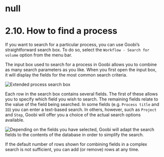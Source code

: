 # null

# 2.10. How to find a process

If you want to search for a particular process, you can use Goobi’s straightforward search box. To do so, select the `Workflow - Search for volume` option from the menu bar.

The input box used to search for a process in Goobi allows you to combine as many search parameters as you like. When you first open the input box, it will display the fields for the most common search criteria.

![Extended process search box](../../.gitbook/assets/30-22e.png)

Each row in the search box contains several fields. The first of these allows you to specify which field you wish to search. The remaining fields relate to the value of the field being searched. In some fields \(e.g. `Process title` and `ID`\) you can enter a text-based search. In others, however, such as `Project` and `Step`, Goobi will offer you a choice of the actual search options available.

![Depending on the fields you have selected, Goobi will adapt the search fields to the contents of the database in order to simplify the search.](../../.gitbook/assets/30-23e.png)

If the default number of rows shown for combining fields in a complex search is not sufficient, you can add \(or remove\) rows at any time.